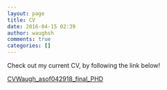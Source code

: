 ```yaml
---
layout: page
title: CV
date: 2016-04-15 02:39
author: waughsh
comments: true
categories: []
---
```

Check out my current CV, by following the link below!

<a title="CVWaugh_asof042918_final_PHD" href="https://waughsh.files.wordpress.com/2018/04/cvwaugh_asof042918_final_phd.pdf">CVWaugh_asof042918_final_PHD</a>
